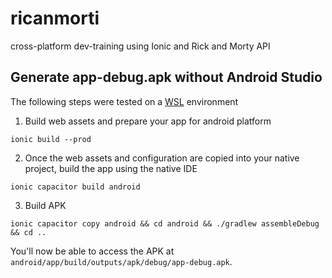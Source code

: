 # ricanmorti

cross-platform dev-training using Ionic and Rick and Morty API

## Generate app-debug.apk without Android Studio

The following steps were tested on a [WSL](https://docs.microsoft.com/en-us/windows/wsl/install-win10) environment

1. Build web assets and prepare your app for android platform

```
ionic build --prod
```

2. Once the web assets and configuration are copied into your native project, build the app using the native IDE

```
ionic capacitor build android
```

3. Build APK

```
ionic capacitor copy android && cd android && ./gradlew assembleDebug && cd ..
```

You'll now be able to access the APK at `android/app/build/outputs/apk/debug/app-debug.apk`.
